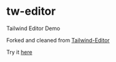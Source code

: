 # tw-editor
Tailwind Editor Demo

Forked and cleaned from [Tailwind-Editor](https://github.com/fouita/tailwind-editor)


Try it [here](https://00185fm.github.io/tw-editor/)
